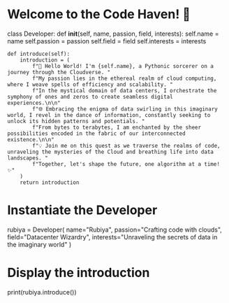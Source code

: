 # Welcome to the Code Haven! 🚀

class Developer:
    def __init__(self, name, passion, field, interests):
        self.name = name
        self.passion = passion
        self.field = field
        self.interests = interests

    def introduce(self):
        introduction = (
            f"👋 Hello World! I'm {self.name}, a Pythonic sorcerer on a journey through the Cloudverse. "
            f"My passion lies in the ethereal realm of cloud computing, where I weave spells of efficiency and scalability. "
            f"In the mystical domain of data centers, I orchestrate the symphony of ones and zeros to create seamless digital experiences.\n\n"
            f"🌐 Embracing the enigma of data swirling in this imaginary world, I revel in the dance of information, constantly seeking to unlock its hidden patterns and potentials. "
            f"From bytes to terabytes, I am enchanted by the sheer possibilities encoded in the fabric of our interconnected existence.\n\n"
            f"💡 Join me on this quest as we traverse the realms of code, unraveling the mysteries of the Cloud and breathing life into data landscapes. "
            f"Together, let's shape the future, one algorithm at a time! ✨"
        )
        return introduction


# Instantiate the Developer
rubiya = Developer(
    name="Rubiya",
    passion="Crafting code with clouds",
    field="Datacenter Wizardry",
    interests="Unraveling the secrets of data in the imaginary world"
)

# Display the introduction
print(rubiya.introduce())
